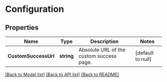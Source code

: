 # Configuration

## Properties
Name | Type | Description | Notes
------------ | ------------- | ------------- | -------------
**CustomSuccessUrl** | **string** | Absolute URL of the custom success page.  | [default to null]

[[Back to Model list]](../README.md#documentation-for-models) [[Back to API list]](../README.md#documentation-for-api-endpoints) [[Back to README]](../README.md)


